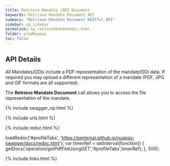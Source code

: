```yaml
---
title: Retrieve Mandate /DDI Document
keywords: Retrieve Mandate Document API
summary: "Retrieve Mandate Document RESTful API"
sidebar: np_sidebar
permalink: np_retrievemandatedoc.html
folder: prodNuapay
toc: false
---
```


## API Details

All Mandates/DDIs include a PDF representation of the mandate/DDI data. If required you may upload a different representation of a mandate (PDF, JPG and GIF formats are all supported).

The **Retrieve Mandate Document** call allows you to access the file representation of the mandate.

{% include swagger_np.html %}

{% include urls.html %}


<ul id="profileTabs" class="nav nav-tabs">
    
   
</ul>
   
{% include redoc.html %}
   
loadRedoc('#profileTabs', 'https://sentenial.github.io/nuapay-swagger/docs/redoc.html');
var timerRef = setInterval(function() { getDocs('operation/getPdfFileUsingGET','#profileTabs',timerRef); }, 500);


</script>


<div id="mydiv"></div>
</div>
</div>



{% include links.html %}

